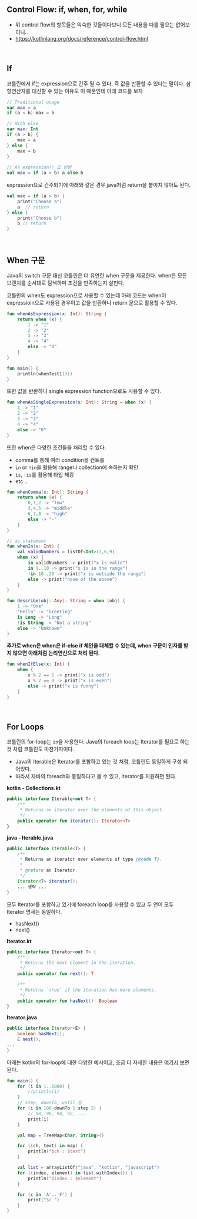 ## Control Flow: if, when, for, while
- 위 control flow의 항목들은 익숙한 것들이다보니 모든 내용을 다룰 필요는 없어보이니.. 
- https://kotlinlang.org/docs/reference/control-flow.html
 
&nbsp;

## If
코틀린에서 if는 expression으로 간주 될 수 있다. 즉 값을 반환할 수 있다는 말이다. 삼항연산자를 대신할 수 있는 이유도 이 때문인데 아래 코드를 보자

```kotlin
// Traditional usage 
var max = a 
if (a < b) max = b

// With else 
var max: Int
if (a > b) {
    max = a
} else {
    max = b
}
 
// As expression!! 값 반환 
val max = if (a > b) a else b
```

expression으로 간주되기에 아래와 같은 경우 java처럼 return을 붙이지 않아도 된다.

```kotlin
val max = if (a > b) {
    print("Choose a")
    a  // return 
} else {
    print("Choose b")
    b // return 
}
```

&nbsp;


## When 구문 
Java의 switch 구문 대신 코틀린은 더 유연한 when 구문을 제공한다. when은 모든 브랜치를 순서대로 탐색하며 조건을 만족하는지 살핀다. 

코틀린의 when도 expression으로 사용할 수 있는데 아래 코드는 when이 expressioin으로 사용된 경우이고 값을 반환하니 return 문으로 활용할 수 있다. 

```kotlin
fun whenAsExpression(x: Int): String {
    return when (x) {
        1 -> "1"
        2 -> "2"
        3 -> "3"
        4 -> "4"
        else -> "0"
    }
}

fun main() {
    println(whenTest1(3))
}
```

또한 값을 반환하니 single expression function으로도 사용할 수 있다.

```kotlin
fun whenAsSingleExpression(x: Int): String = when (x) {
    1 -> "1"
    2 -> "2"
    3 -> "3"
    4 -> "4"
    else -> "0"
}
``` 

또한 when은 다양한 조건들을 처리할 수 있다. 
- comma를 통해 여러 condition을 컨트롤 
- `in` or `!in`을 활용해 range나 collection에 속하는지 확인
- `is`, `!is`를 활용해 타입 체킹
- etc .. 

```kotlin
fun whenComma(x: Int): String {
    return when (x) {
        0,1,2 -> "low"
        3,4,5 -> "middle"
        6,7,8 -> "high"
        else -> "-"
    }
}

// as statement 
fun whenIn(x: Int) {
    val validNumbers = listOf<Int>(3,6,9)
    when (x) {
        in validNumbers -> print("x is valid")
        in 1..10 -> print("x is in the range")
        !in 10..20 -> print("x is outside the range")
        else -> print("none of the above")
    }
}

fun describe(obj: Any): String = when (obj) {
    1 -> "One"
    "Hello" -> "Greeting"
    is Long -> "Long"
    !is String -> "Not a string"
    else -> "Unknown"
}
``` 

**추가로 when은 when은 if-else if 체인을 대체할 수 있는데, when 구문이 인자를 받지 않으면 아래처럼 논리연산으로 처리 된다.**

```kotlin
fun whenIfElse(x: Int) {
    when {
        x % 2 == 1 -> print("x is odd")
        x % 2 == 0 -> print("x is even")
        else -> print("x is funny")
    }
}
```

&nbsp;

## For Loops 
코틀린의 for-loop는 `in`을 사용한다. Java의 foreach loop는 Iterator를 필요로 하는 것 처럼 코틀린도 마찬가지이다.

- Java의 Iterable은 Iterator를 포함하고 있는 것 처럼, 코틀린도 동일하게 구성 되어있다. 
- 따라서 자바의 foreach와 동일하다고 볼 수 있고, Iterator를 지원하면 된다. 

**kotlin - Collections.kt**
```kotlin
public interface Iterable<out T> {
    /**
     * Returns an iterator over the elements of this object.
     */
    public operator fun iterator(): Iterator<T>
}
```

**java - Iterable.java**
```java
public interface Iterable<T> {
    /**
     * Returns an iterator over elements of type {@code T}.
     *
     * @return an Iterator.
     */
    Iterator<T> iterator();
    ... 생략 ... 
}
```

모두 Iterator를 포함하고 있기에 foreach loop를 사용할 수 있고 두 언어 모두 Iterator 명세는 동일하다.
- hasNext()
- next() 

**Iterator.kt**
```kotlin
public interface Iterator<out T> {
    /**
     * Returns the next element in the iteration.
     */
    public operator fun next(): T

    /**
     * Returns `true` if the iteration has more elements.
     */
    public operator fun hasNext(): Boolean
}
```

**Iterator.java** 
```java
public interface Iterator<E> {
    boolean hasNext();
    E next();
...
}
```

아래는 kotlin의 for-loop에 대한 다양한 예시이고, 조금 더 자세한 내용은 [여기서](https://kotlinlang.org/docs/reference/control-flow.html#for-loops) 보면 된다. 

```kotlin
fun main() {
    for (i in 1..1000) {
        //println(i)
    }
    // step, downTo, until 등
    for (i in 100 downTo 1 step 2) {
        // 98, 96, 94, 92, ...
        print(i)
    }

    val map = TreeMap<Char, String>()

    for ((ch, text) in map) {
        println("$ch : $text")
    }

    val list = arrayListOf("java", "kotlin", "javascript")
    for ((index, element) in list.withIndex()) {
        println("$index : $element")
    }

    for (c in 'A'..'F') {
        print("$c ")
    }
}
```
 
